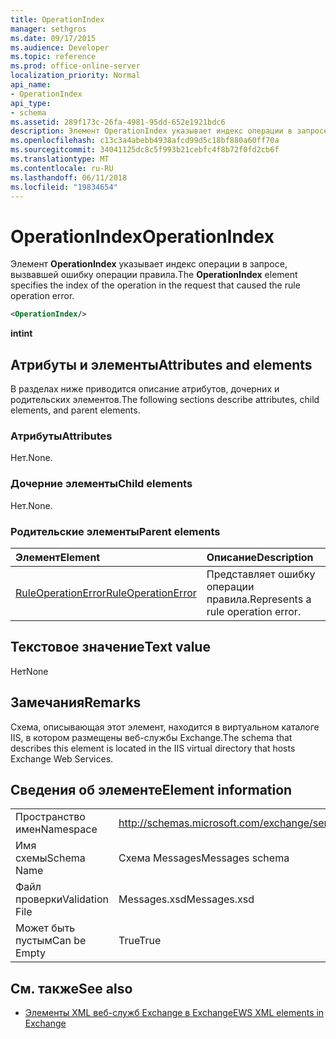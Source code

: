 ```yaml
---
title: OperationIndex
manager: sethgros
ms.date: 09/17/2015
ms.audience: Developer
ms.topic: reference
ms.prod: office-online-server
localization_priority: Normal
api_name:
- OperationIndex
api_type:
- schema
ms.assetid: 289f173c-26fa-4981-95dd-652e1921bdc6
description: Элемент OperationIndex указывает индекс операции в запросе, вызвавшей ошибку операции правила.
ms.openlocfilehash: c13c3a4abebb4938afcd99d5c18bf880a60ff70a
ms.sourcegitcommit: 34041125dc8c5f993b21cebfc4f8b72f0fd2cb6f
ms.translationtype: MT
ms.contentlocale: ru-RU
ms.lasthandoff: 06/11/2018
ms.locfileid: "19834654"
---
```

# <a name="operationindex"></a><span data-ttu-id="c1a30-103">OperationIndex</span><span class="sxs-lookup"><span data-stu-id="c1a30-103">OperationIndex</span></span>

<span data-ttu-id="c1a30-104">Элемент **OperationIndex** указывает индекс операции в запросе, вызвавшей ошибку операции правила.</span><span class="sxs-lookup"><span data-stu-id="c1a30-104">The **OperationIndex** element specifies the index of the operation in the request that caused the rule operation error.</span></span> 
  
```XML
<OperationIndex/>
```

 <span data-ttu-id="c1a30-105">**int**</span><span class="sxs-lookup"><span data-stu-id="c1a30-105">**int**</span></span>
## <a name="attributes-and-elements"></a><span data-ttu-id="c1a30-106">Атрибуты и элементы</span><span class="sxs-lookup"><span data-stu-id="c1a30-106">Attributes and elements</span></span>

<span data-ttu-id="c1a30-107">В разделах ниже приводится описание атрибутов, дочерних и родительских элементов.</span><span class="sxs-lookup"><span data-stu-id="c1a30-107">The following sections describe attributes, child elements, and parent elements.</span></span>
  
### <a name="attributes"></a><span data-ttu-id="c1a30-108">Атрибуты</span><span class="sxs-lookup"><span data-stu-id="c1a30-108">Attributes</span></span>

<span data-ttu-id="c1a30-109">Нет.</span><span class="sxs-lookup"><span data-stu-id="c1a30-109">None.</span></span>
  
### <a name="child-elements"></a><span data-ttu-id="c1a30-110">Дочерние элементы</span><span class="sxs-lookup"><span data-stu-id="c1a30-110">Child elements</span></span>

<span data-ttu-id="c1a30-111">Нет.</span><span class="sxs-lookup"><span data-stu-id="c1a30-111">None.</span></span>
  
### <a name="parent-elements"></a><span data-ttu-id="c1a30-112">Родительские элементы</span><span class="sxs-lookup"><span data-stu-id="c1a30-112">Parent elements</span></span>

|<span data-ttu-id="c1a30-113">**Элемент**</span><span class="sxs-lookup"><span data-stu-id="c1a30-113">**Element**</span></span>|<span data-ttu-id="c1a30-114">**Описание**</span><span class="sxs-lookup"><span data-stu-id="c1a30-114">**Description**</span></span>|
|:-----|:-----|
|[<span data-ttu-id="c1a30-115">RuleOperationError</span><span class="sxs-lookup"><span data-stu-id="c1a30-115">RuleOperationError</span></span>](ruleoperationerror.md) <br/> |<span data-ttu-id="c1a30-116">Представляет ошибку операции правила.</span><span class="sxs-lookup"><span data-stu-id="c1a30-116">Represents a rule operation error.</span></span>  <br/> |
   
## <a name="text-value"></a><span data-ttu-id="c1a30-117">Текстовое значение</span><span class="sxs-lookup"><span data-stu-id="c1a30-117">Text value</span></span>

<span data-ttu-id="c1a30-118">Нет</span><span class="sxs-lookup"><span data-stu-id="c1a30-118">None</span></span>
  
## <a name="remarks"></a><span data-ttu-id="c1a30-119">Замечания</span><span class="sxs-lookup"><span data-stu-id="c1a30-119">Remarks</span></span>

<span data-ttu-id="c1a30-120">Схема, описывающая этот элемент, находится в виртуальном каталоге IIS, в котором размещены веб-службы Exchange.</span><span class="sxs-lookup"><span data-stu-id="c1a30-120">The schema that describes this element is located in the IIS virtual directory that hosts Exchange Web Services.</span></span>
  
## <a name="element-information"></a><span data-ttu-id="c1a30-121">Сведения об элементе</span><span class="sxs-lookup"><span data-stu-id="c1a30-121">Element information</span></span>

|||
|:-----|:-----|
|<span data-ttu-id="c1a30-122">Пространство имен</span><span class="sxs-lookup"><span data-stu-id="c1a30-122">Namespace</span></span>  <br/> |http://schemas.microsoft.com/exchange/services/2006/messages  <br/> |
|<span data-ttu-id="c1a30-123">Имя схемы</span><span class="sxs-lookup"><span data-stu-id="c1a30-123">Schema Name</span></span>  <br/> |<span data-ttu-id="c1a30-124">Схема Messages</span><span class="sxs-lookup"><span data-stu-id="c1a30-124">Messages schema</span></span>  <br/> |
|<span data-ttu-id="c1a30-125">Файл проверки</span><span class="sxs-lookup"><span data-stu-id="c1a30-125">Validation File</span></span>  <br/> |<span data-ttu-id="c1a30-126">Messages.xsd</span><span class="sxs-lookup"><span data-stu-id="c1a30-126">Messages.xsd</span></span>  <br/> |
|<span data-ttu-id="c1a30-127">Может быть пустым</span><span class="sxs-lookup"><span data-stu-id="c1a30-127">Can be Empty</span></span>  <br/> |<span data-ttu-id="c1a30-128">True</span><span class="sxs-lookup"><span data-stu-id="c1a30-128">True</span></span>  <br/> |
   
## <a name="see-also"></a><span data-ttu-id="c1a30-129">См. также</span><span class="sxs-lookup"><span data-stu-id="c1a30-129">See also</span></span>



- [<span data-ttu-id="c1a30-130">Элементы XML веб-служб Exchange в Exchange</span><span class="sxs-lookup"><span data-stu-id="c1a30-130">EWS XML elements in Exchange</span></span>](ews-xml-elements-in-exchange.md)

